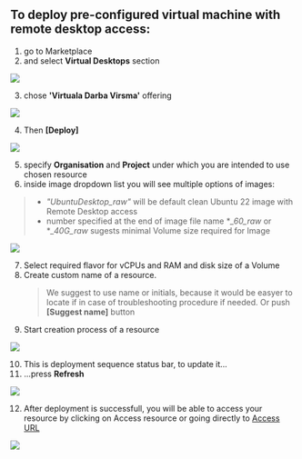 ## To deploy pre-configured virtual machine with remote desktop access:

1. go to Marketplace
2. and select **Virtual Desktops** section

![](images/waldur-market-vd1-2.png)


3. chose **'Virtuala Darba Virsma'** offering

![](images/waldur-market-vd3.png)


4. Then **[Deploy]**

![](images/waldur-market-vd4.png)


5. specify **Organisation** and **Project** under which you are intended to use chosen resource
6. inside image dropdown list you will see multiple options of images:

>
> + *"UbuntuDesktop_raw"* will be default clean Ubuntu 22 image with Remote Desktop access
> + number specified at the end of image file name **_60_raw* or **_40G_raw* sugests minimal Volume size required for Image 

![](images/waldur-market-vd5-6.png)

7. Select required flavor for vCPUs and RAM and disk size of a Volume
8. Create custom name of a resource. 
    > We suggest to use name or initials, because it would be easyer to locate if in case of troubleshooting procedure if needed. Or push **[Suggest name]** button
9. Start creation process of a resource

![](images/waldur-market-vd7-9.png)

10. This is deployment sequence status bar, to update it...  
11. ...press **Refresh**

![](images/waldur-market-vd10-11.png)


12. After deployment is successfull, you will be able to access your resource by clicking on Access resource or going directly to [Access URL](desktop.hpc-net.lv)

![](images/waldur-market-vd12.png)
